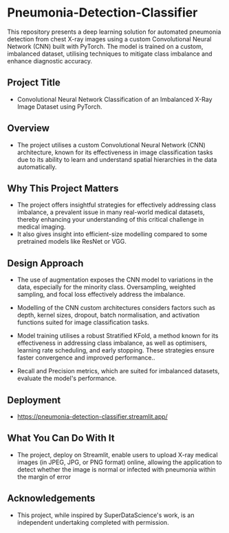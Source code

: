 # Pneumonia-Detection-Classifier
This repository presents a deep learning solution for automated pneumonia detection from chest X-ray images using a custom Convolutional Neural Network (CNN) built with PyTorch. The model is trained on a custom, imbalanced dataset, utilising techniques to mitigate class imbalance and enhance diagnostic accuracy.

## Project Title
- Convolutional Neural Network Classification of an Imbalanced X-Ray Image Dataset using PyTorch.

## Overview
- The project utilises a custom Convolutional Neural Network (CNN) architecture, known for its effectiveness in image classification tasks due to its ability to learn and understand  spatial hierarchies in the data automatically.

## Why This Project Matters
- The project offers insightful strategies for effectively addressing class imbalance, a prevalent issue in many real-world medical datasets, thereby enhancing your understanding of this critical challenge in medical imaging.
- It also gives insight into efficient-size modelling compared to some pretrained models like ResNet or VGG.

## Design Approach
- The use of augmentation exposes the CNN model to variations in the data, especially for the minority class. Oversampling, weighted sampling, and focal loss effectively address the imbalance. 

- Modelling of the CNN custom architectures considers factors such as depth, kernel sizes, dropout, batch normalisation, and activation functions suited for image classification tasks. 

- Model training utilises a robust Stratified KFold, a method known for its effectiveness in addressing class imbalance, as well as optimisers, learning rate scheduling, and early stopping. These strategies ensure faster convergence and improved performance.. 

- Recall and Precision metrics, which are suited for imbalanced datasets, evaluate the model's performance.

## Deployment
- https://pneumonia-detection-classifier.streamlit.app/

## What You Can Do With It
- The project, deploy on Streamlit, enable users to upload X-ray medical images (in JPEG, JPG, or PNG format) online, allowing the application to detect whether the image is normal or infected with pneumonia within the margin of error 

## Acknowledgements
- This project, while inspired by SuperDataScience's work, is an independent undertaking completed with permission. 
